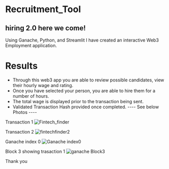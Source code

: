 # Recruitment_Tool

## hiring 2.0 here we come!

Using Ganache, Python, and Streamlit I have created an interactive Web3 Employment application.

# Results

- Through this web3 app you are able to review possible candidates, view their hourly wage and rating.
- Once you have selected your person, you are able to hire them for a number of hours.
- The total wage is displayed prior to the transaction being sent.
- Validated Transaction Hash provided once completed.
---- See below Photos ----

Transaction 1
![Fintech_finder](https://user-images.githubusercontent.com/98295257/178107820-d0ebf5e3-be28-4113-962a-d397a7fbf6b3.JPG)

Transaction 2
![fintechfinder2](https://user-images.githubusercontent.com/98295257/178107846-afa58e4f-56d4-4c1f-a718-a646c3ccfd70.JPG)

Ganache index 0
![Ganache index0](https://user-images.githubusercontent.com/98295257/178107857-ab9cfed0-8ef3-4550-b931-454b8b34a1a3.JPG)

Block 3 showing trasaction 1
![ganache Block3](https://user-images.githubusercontent.com/98295257/178107886-4ac7d7e0-a6bd-4efc-87bd-3ce6d192b2eb.JPG)

Thank you
